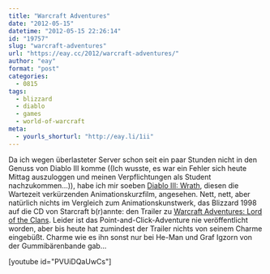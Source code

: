```yaml
---
title: "Warcraft Adventures"
date: "2012-05-15"
datetime: "2012-05-15 22:26:14"
id: "19757"
slug: "warcraft-adventures"
url: "https://eay.cc/2012/warcraft-adventures/"
author: "eay"
format: "post"
categories:
  - 0815
tags:
  - blizzard
  - diablo
  - games
  - world-of-warcraft
meta:
  - yourls_shorturl: "http://eay.li/1ii"
---
```


Da ich wegen überlasteter Server schon seit ein paar Stunden nicht in den Genuss von Diablo III komme ((Ich wusste, es war ein Fehler sich heute Mittag auszuloggen und meinen Verpflichtungen als Student nachzukommen...)), habe ich mir soeben [Diablo III: Wrath](http://www.youtube.com/watch?v=LEAPxgMCEA8), diesen die Wartezeit verkürzenden Animationskurzfilm, angesehen. Nett, nett, aber natürlich nichts im Vergleich zum Animationskunstwerk, das Blizzard 1998 auf die CD von Starcraft b(r)annte: den Trailer zu [Warcraft Adventures: Lord of the Clans](http://en.wikipedia.org/wiki/Warcraft_Adventures:_Lord_of_the_Clans). Leider ist das Point-and-Click-Adventure nie veröffentlicht worden, aber bis heute hat zumindest der Trailer nichts von seinem Charme eingebüßt. Charme wie es ihn sonst nur bei He-Man und Graf Igzorn von der Gummibärenbande gab...

\[youtube id="PVUiDQaUwCs"\]
